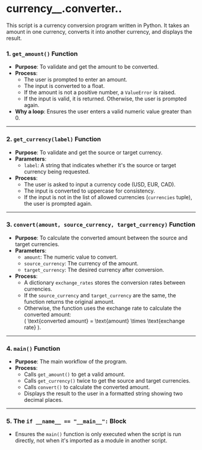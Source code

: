# currency__.converter..

This script is a currency conversion program written in Python. It takes an amount in one currency, converts it into another currency, and displays the result.


### **1. `get_amount()` Function**

- **Purpose**: To validate and get the amount to be converted.
- **Process**:
  - The user is prompted to enter an amount.
  - The input is converted to a float.
  - If the amount is not a positive number, a `ValueError` is raised.
  - If the input is valid, it is returned. Otherwise, the user is prompted again.
- **Why a loop**: Ensures the user enters a valid numeric value greater than 0.

---

### **2. `get_currency(label)` Function**

- **Purpose**: To validate and get the source or target currency.
- **Parameters**:
  - `label`: A string that indicates whether it's the source or target currency being requested.
- **Process**:
  - The user is asked to input a currency code (USD, EUR, CAD).
  - The input is converted to uppercase for consistency.
  - If the input is not in the list of allowed currencies (`currencies` tuple), the user is prompted again.

---

### **3. `convert(amount, source_currency, target_currency)` Function**

- **Purpose**: To calculate the converted amount between the source and target currencies.
- **Parameters**:
  - `amount`: The numeric value to convert.
  - `source_currency`: The currency of the amount.
  - `target_currency`: The desired currency after conversion.
- **Process**:
  - A dictionary `exchange_rates` stores the conversion rates between currencies.
  - If the `source_currency` and `target_currency` are the same, the function returns the original amount.
  - Otherwise, the function uses the exchange rate to calculate the converted amount:  
    \( \text{converted amount} = \text{amount} \times \text{exchange rate} \).

---

### **4. `main()` Function**

- **Purpose**: The main workflow of the program.
- **Process**:
  - Calls `get_amount()` to get a valid amount.
  - Calls `get_currency()` twice to get the source and target currencies.
  - Calls `convert()` to calculate the converted amount.
  - Displays the result to the user in a formatted string showing two decimal places.

---

### **5. The `if __name__ == "__main__":` Block**

- Ensures the `main()` function is only executed when the script is run directly, not when it's imported as a module in another script.

